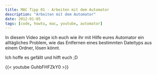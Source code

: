 ```yaml
---
title: MAC Tipp 01 - Arbeiten mit dem Automator
description: "Arbeiten mit dem Automator"
date: 2012-01-05
tags: [code, howto, mac, youtube, automator]
---
```


In diesem Video zeige ich euch wie ihr mit Hilfe eures Automator ein
alltägliches Problem, wie das Entfernen eines bestimmten Dateityps aus
einem Ordner, lösen könnt.

Ich hoffe es gefällt und hilft euch ;D

{{< youtube GuhbFHFZkY0 >}}
